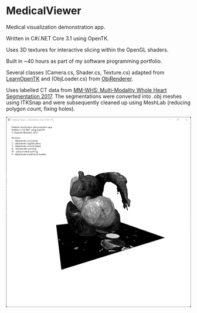# MedicalViewer

Medical visualization demonstration app.

Written in C#/.NET Core 3.1 using OpenTK.

Uses 3D textures for interactive slicing within the OpenGL shaders.

Built in ~40 hours as part of my software programming portfolio.

Several classes (Camera.cs, Shader.cs, Texture.cs) adapted from [LearnOpenTK](https://github.com/opentk/LearnOpenTK) and (ObjLoader.cs) from [ObjRenderer](https://github.com/dabbertorres/ObjRenderer).

Uses labelled CT data from [MM-WHS: Multi-Modality Whole Heart Segmentation 2017](http://www.sdspeople.fudan.edu.cn/zhuangxiahai/0/mmwhs).
The segmentations were converted into .obj meshes using ITKSnap and were subsequently cleaned up using MeshLab (reducing polygon count, fixing holes).

![Screenshot](https://github.com/stephanmeesters/MedicalViewer/blob/main/screenshot.png?raw=true)
